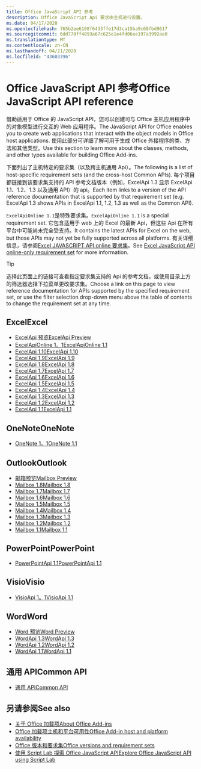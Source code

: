 ```yaml
---
title: Office JavaScript API 参考
description: Office JavaScript Api 要求由主机进行设置。
ms.date: 04/17/2020
ms.openlocfilehash: 765b2ee6108f6433ffe17d3ca15ba9c68fbd9617
ms.sourcegitcommit: 6dd770ff4893a67c625e1e4fd06ee197a3992ae0
ms.translationtype: MT
ms.contentlocale: zh-CN
ms.lasthandoff: 04/21/2020
ms.locfileid: "43603396"
---
```

# <a name="office-javascript-api-reference"></a><span data-ttu-id="18dfa-103">Office JavaScript API 参考</span><span class="sxs-lookup"><span data-stu-id="18dfa-103">Office JavaScript API reference</span></span>

<span data-ttu-id="18dfa-104">借助适用于 Office 的 JavaScript API，您可以创建可与 Office 主机应用程序中的对象模型进行交互的 Web 应用程序。</span><span class="sxs-lookup"><span data-stu-id="18dfa-104">The JavaScript API for Office enables you to create web applications that interact with the object models in Office host applications.</span></span> <span data-ttu-id="18dfa-105">使用此部分可详细了解可用于生成 Office 外接程序的类、方法和其他类型。</span><span class="sxs-lookup"><span data-stu-id="18dfa-105">Use this section to learn more about the classes, methods, and other types available for building Office Add-ins.</span></span>

<span data-ttu-id="18dfa-106">下面列出了主机特定的要求集（以及跨主机通用 Api）。</span><span class="sxs-lookup"><span data-stu-id="18dfa-106">The following is a list of host-specific requirement sets (and the cross-host Common APIs).</span></span> <span data-ttu-id="18dfa-107">每个项目都链接到该要求集支持的 API 参考文档版本（例如，ExcelApi 1.3 显示 ExcelApi 1.1、1.2、1.3 以及通用 API）的 api。</span><span class="sxs-lookup"><span data-stu-id="18dfa-107">Each item links to a version of the API reference documentation that is supported by that requirement set (e.g. ExcelApi 1.3 shows APIs in ExcelApi 1.1, 1.2, 1.3 as well as the Common API).</span></span>

<span data-ttu-id="18dfa-108">`ExcelApiOnline 1.1`是特殊要求集。</span><span class="sxs-lookup"><span data-stu-id="18dfa-108">`ExcelApiOnline 1.1` is a special requirement set.</span></span> <span data-ttu-id="18dfa-109">它包含适用于 web 上的 Excel 的最新 Api，但这些 Api 在所有平台中可能尚未完全受支持。</span><span class="sxs-lookup"><span data-stu-id="18dfa-109">It contains the latest APIs for Excel on the web, but those APIs may not yet be fully supported across all platforms.</span></span> <span data-ttu-id="18dfa-110">有关详细信息，请参阅[Excel JAVASCRIPT API online 要求集](/office/dev/add-ins/reference/requirement-sets/excel-api-online-requirement-set)。</span><span class="sxs-lookup"><span data-stu-id="18dfa-110">See [Excel JavaScript API online-only requirement set](/office/dev/add-ins/reference/requirement-sets/excel-api-online-requirement-set) for more information.</span></span>

> [!TIP]
> <span data-ttu-id="18dfa-111">选择此页面上的链接可查看指定要求集支持的 Api 的参考文档，或使用目录上方的筛选器选择下拉菜单更改要求集。</span><span class="sxs-lookup"><span data-stu-id="18dfa-111">Choose a link on this page to view reference documentation for APIs supported by the specified requirement set, or use the filter selection drop-down menu above the table of contents to change the requirement set at any time.</span></span>

## <a name="excel"></a><span data-ttu-id="18dfa-112">Excel</span><span class="sxs-lookup"><span data-stu-id="18dfa-112">Excel</span></span>

- [<span data-ttu-id="18dfa-113">ExcelApi 预览</span><span class="sxs-lookup"><span data-stu-id="18dfa-113">ExcelApi Preview</span></span>](/javascript/api/excel?view=excel-js-preview)
- [<span data-ttu-id="18dfa-114">ExcelApiOnline 1。1</span><span class="sxs-lookup"><span data-stu-id="18dfa-114">ExcelApiOnline 1.1</span></span>](/javascript/api/excel?view=excel-js-online)
- [<span data-ttu-id="18dfa-115">ExcelApi 1.10</span><span class="sxs-lookup"><span data-stu-id="18dfa-115">ExcelApi 1.10</span></span>](/javascript/api/excel?view=excel-js-1.10)
- [<span data-ttu-id="18dfa-116">ExcelApi 1.9</span><span class="sxs-lookup"><span data-stu-id="18dfa-116">ExcelApi 1.9</span></span>](/javascript/api/excel?view=excel-js-1.9)
- [<span data-ttu-id="18dfa-117">ExcelApi 1.8</span><span class="sxs-lookup"><span data-stu-id="18dfa-117">ExcelApi 1.8</span></span>](/javascript/api/excel?view=excel-js-1.8)
- [<span data-ttu-id="18dfa-118">ExcelApi 1.7</span><span class="sxs-lookup"><span data-stu-id="18dfa-118">ExcelApi 1.7</span></span>](/javascript/api/excel?view=excel-js-1.7)
- [<span data-ttu-id="18dfa-119">ExcelApi 1.6</span><span class="sxs-lookup"><span data-stu-id="18dfa-119">ExcelApi 1.6</span></span>](/javascript/api/excel?view=excel-js-1.6)
- [<span data-ttu-id="18dfa-120">ExcelApi 1.5</span><span class="sxs-lookup"><span data-stu-id="18dfa-120">ExcelApi 1.5</span></span>](/javascript/api/excel?view=excel-js-1.5)
- [<span data-ttu-id="18dfa-121">ExcelApi 1.4</span><span class="sxs-lookup"><span data-stu-id="18dfa-121">ExcelApi 1.4</span></span>](/javascript/api/excel?view=excel-js-1.4)
- [<span data-ttu-id="18dfa-122">ExcelApi 1.3</span><span class="sxs-lookup"><span data-stu-id="18dfa-122">ExcelApi 1.3</span></span>](/javascript/api/excel?view=excel-js-1.3)
- [<span data-ttu-id="18dfa-123">ExcelApi 1.2</span><span class="sxs-lookup"><span data-stu-id="18dfa-123">ExcelApi 1.2</span></span>](/javascript/api/excel?view=excel-js-1.2)
- [<span data-ttu-id="18dfa-124">ExcelApi 1.1</span><span class="sxs-lookup"><span data-stu-id="18dfa-124">ExcelApi 1.1</span></span>](/javascript/api/excel?view=excel-js-1.1)

## <a name="onenote"></a><span data-ttu-id="18dfa-125">OneNote</span><span class="sxs-lookup"><span data-stu-id="18dfa-125">OneNote</span></span>

- [<span data-ttu-id="18dfa-126">OneNote 1。1</span><span class="sxs-lookup"><span data-stu-id="18dfa-126">OneNote 1.1</span></span>](/javascript/api/onenote?view=onenote-js-1.1)

## <a name="outlook"></a><span data-ttu-id="18dfa-127">Outlook</span><span class="sxs-lookup"><span data-stu-id="18dfa-127">Outlook</span></span>

- [<span data-ttu-id="18dfa-128">邮箱预览</span><span class="sxs-lookup"><span data-stu-id="18dfa-128">Mailbox Preview</span></span>](/javascript/api/outlook?view=outlook-js-preview)
- [<span data-ttu-id="18dfa-129">Mailbox 1.8</span><span class="sxs-lookup"><span data-stu-id="18dfa-129">Mailbox 1.8</span></span>](/javascript/api/outlook?view=outlook-js-1.8)
- [<span data-ttu-id="18dfa-130">Mailbox 1.7</span><span class="sxs-lookup"><span data-stu-id="18dfa-130">Mailbox 1.7</span></span>](/javascript/api/outlook?view=outlook-js-1.7)
- [<span data-ttu-id="18dfa-131">Mailbox 1.6</span><span class="sxs-lookup"><span data-stu-id="18dfa-131">Mailbox 1.6</span></span>](/javascript/api/outlook?view=outlook-js-1.6)
- [<span data-ttu-id="18dfa-132">Mailbox 1.5</span><span class="sxs-lookup"><span data-stu-id="18dfa-132">Mailbox 1.5</span></span>](/javascript/api/outlook?view=outlook-js-1.5)
- [<span data-ttu-id="18dfa-133">Mailbox 1.4</span><span class="sxs-lookup"><span data-stu-id="18dfa-133">Mailbox 1.4</span></span>](/javascript/api/outlook?view=outlook-js-1.4)
- [<span data-ttu-id="18dfa-134">Mailbox 1.3</span><span class="sxs-lookup"><span data-stu-id="18dfa-134">Mailbox 1.3</span></span>](/javascript/api/outlook?view=outlook-js-1.3)
- [<span data-ttu-id="18dfa-135">Mailbox 1.2</span><span class="sxs-lookup"><span data-stu-id="18dfa-135">Mailbox 1.2</span></span>](/javascript/api/outlook?view=outlook-js-1.2)
- [<span data-ttu-id="18dfa-136">Mailbox 1.1</span><span class="sxs-lookup"><span data-stu-id="18dfa-136">Mailbox 1.1</span></span>](/javascript/api/outlook?view=outlook-js-1.1)

## <a name="powerpoint"></a><span data-ttu-id="18dfa-137">PowerPoint</span><span class="sxs-lookup"><span data-stu-id="18dfa-137">PowerPoint</span></span>

- [<span data-ttu-id="18dfa-138">PowerPointApi 1.1</span><span class="sxs-lookup"><span data-stu-id="18dfa-138">PowerPointApi 1.1</span></span>](/javascript/api/powerpoint?view=powerpoint-js-1.1)

## <a name="visio"></a><span data-ttu-id="18dfa-139">Visio</span><span class="sxs-lookup"><span data-stu-id="18dfa-139">Visio</span></span>

- [<span data-ttu-id="18dfa-140">VisioApi 1。1</span><span class="sxs-lookup"><span data-stu-id="18dfa-140">VisioApi 1.1</span></span>](/javascript/api/visio?view=visio-js-1.1)

## <a name="word"></a><span data-ttu-id="18dfa-141">Word</span><span class="sxs-lookup"><span data-stu-id="18dfa-141">Word</span></span>

- [<span data-ttu-id="18dfa-142">Word 预览</span><span class="sxs-lookup"><span data-stu-id="18dfa-142">Word Preview</span></span>](/javascript/api/word?view=word-js-preview)
- [<span data-ttu-id="18dfa-143">WordApi 1.3</span><span class="sxs-lookup"><span data-stu-id="18dfa-143">WordApi 1.3</span></span>](/javascript/api/word?view=word-js-1.3)
- [<span data-ttu-id="18dfa-144">WordApi 1.2</span><span class="sxs-lookup"><span data-stu-id="18dfa-144">WordApi 1.2</span></span>](/javascript/api/word?view=word-js-1.2)
- [<span data-ttu-id="18dfa-145">WordApi 1.1</span><span class="sxs-lookup"><span data-stu-id="18dfa-145">WordApi 1.1</span></span>](/javascript/api/word?view=word-js-1.1)

## <a name="common-api"></a><span data-ttu-id="18dfa-146">通用 API</span><span class="sxs-lookup"><span data-stu-id="18dfa-146">Common API</span></span>

- [<span data-ttu-id="18dfa-147">通用 API</span><span class="sxs-lookup"><span data-stu-id="18dfa-147">Common API</span></span>](/javascript/api/office?view=common-js)

## <a name="see-also"></a><span data-ttu-id="18dfa-148">另请参阅</span><span class="sxs-lookup"><span data-stu-id="18dfa-148">See also</span></span>

- [<span data-ttu-id="18dfa-149">关于 Office 加载项</span><span class="sxs-lookup"><span data-stu-id="18dfa-149">About Office Add-ins</span></span>](/office/dev/add-ins/overview)
- [<span data-ttu-id="18dfa-150">Office 加载项主机和平台可用性</span><span class="sxs-lookup"><span data-stu-id="18dfa-150">Office Add-in host and platform availability</span></span>](/office/dev/add-ins/overview/office-add-in-availability)
- [<span data-ttu-id="18dfa-151">Office 版本和要求集</span><span class="sxs-lookup"><span data-stu-id="18dfa-151">Office versions and requirement sets</span></span>](/office/dev/add-ins/develop/office-versions-and-requirement-sets)
- [<span data-ttu-id="18dfa-152">使用 Script Lab 探索 Office JavaScript API</span><span class="sxs-lookup"><span data-stu-id="18dfa-152">Explore Office JavaScript API using Script Lab</span></span>](/office/dev/add-ins/overview/explore-with-script-lab)
